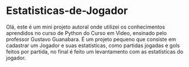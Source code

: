 # Estatisticas-de-Jogador

Olá, este é um mini projeto autoral onde utilizei os conhecimentos aprendidos no curso de Python do Curso em Vìdeo, ensinado pelo professor Gustavo Guanabara.
É um projeto pequeno que consiste em cadastrar um Jogador e suas estatísticas, como partidas jogadas e gols feitos por partida, no final é feito um levantamento com as estatísticas do jogador.
